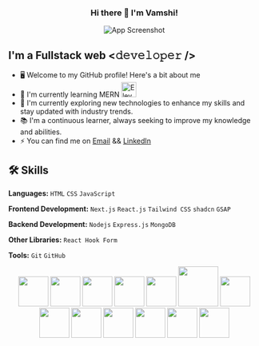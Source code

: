 <div align="center">


### Hi there 👋 I'm Vamshi!
![App Screenshot](https://media0.giphy.com/media/qgQUggAC3Pfv687qPC/200.webp?cid=790b76117go3snl97ewequ8bwpzyuiehxcxz80fghziz6opr&ep=v1_gifs_search&rid=200.webp&ct=g)



</div>


## I'm a Fullstack web <𝚍𝚎𝚟𝚎𝚕𝚘𝚙𝚎𝚛 />
- 🖥️ Welcome to my GitHub profile! Here's a bit about me
- 🌱 I'm currently learning MERN <img src="https://user-images.githubusercontent.com/74038190/216122049-276bc7a5-c760-4849-805a-995d8fa6ea13.png" alt="Eleven O’Clock" width="30" />
- 🔭 I'm currently exploring new technologies to enhance my skills and stay updated with industry trends.
- 📚 I'm a continuous learner, always seeking to improve my knowledge and abilities.
- ⚡ You can find me on [Email](mailto:vamshimarepu817@gmail.com) && [LinkedIn](https://www.linkedin.com/in/vamshi-marepu-003a802a8/)
## 🛠️ Skills

**Languages:** `HTML` `CSS` `JavaScript`

**Frontend Development:** `Next.js` `React.js` `Tailwind CSS` `shadcn` `GSAP`

**Backend Development:** `Nodejs` `Express.js` `MongoDB`

**Other Libraries:** `React Hook Form`

**Tools:** `Git` `GitHub`

<div align="center">
<img src="https://github.com/Anmol-Baranwal/Cool-GIFs-For-GitHub/assets/74038190/29fd6286-4e7b-4d6c-818f-c4765d5e39a9" width="60">
<img src="https://github.com/Anmol-Baranwal/Cool-GIFs-For-GitHub/assets/74038190/67f477ed-6624-42da-99f0-1a7b1a16eecb" width="60">
<img src="https://user-images.githubusercontent.com/74038190/212257454-16e3712e-945a-4ca2-b238-408ad0bf87e6.gif" width="60">
<img src="https://user-images.githubusercontent.com/74038190/212257467-871d32b7-e401-42e8-a166-fcfd7baa4c6b.gif" width="60">
<img src="https://user-images.githubusercontent.com/74038190/212257460-738ff738-247f-4445-a718-cdd0ca76e2db.gif" width="60">
<img src="https://github.com/Anmol-Baranwal/Cool-GIFs-For-GitHub/assets/74038190/1a797f46-efe4-41e6-9e75-5303e1bbcbfa" width="80">
<img src="https://github.com/Anmol-Baranwal/Cool-GIFs-For-GitHub/assets/74038190/398b19b1-9aae-4c1f-8bc0-d172a2c08d68" width="60">
<img src="https://github.com/Anmol-Baranwal/Cool-GIFs-For-GitHub/assets/74038190/3c16d4f2-b757-4c70-8f42-43d5dddd2c36" width="60">
<img src="https://user-images.githubusercontent.com/74038190/212281775-b468df30-4edc-4bf8-a4ee-f52e1aaddc86.gif" width="60">
<img src="https://user-images.githubusercontent.com/74038190/212257468-1e9a91f1-b626-4baa-b15d-5c385dfa7ed2.gif" width="60">
<img src="https://user-images.githubusercontent.com/74038190/212257465-7ce8d493-cac5-494e-982a-5a9deb852c4b.gif" width="60">
<img src="https://user-images.githubusercontent.com/74038190/212280805-9bcb336b-8c55-46a8-abf8-ff286ab55472.gif" width="60">
<img src="https://user-images.githubusercontent.com/74038190/212280823-79088828-a258-4a4d-8d6c-96315d5a07af.gif" width="60">




</div>

